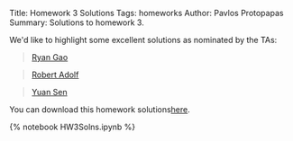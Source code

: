 Title: Homework 3 Solutions
Tags: homeworks
Author: Pavlos Protopapas
Summary: Solutions to homework 3.



We'd like to highlight some excellent solutions as nominated by the TAs:

>[Ryan Gao](http://nbviewer.ipython.org/urls/dl.dropboxusercontent.com/u/75194/rg.ipynb?create=1)

>[Robert Adolf](http://nbviewer.ipython.org/urls/dl.dropboxusercontent.com/u/75194/ra.ipynb?create=1)

>[Yuan Sen](http://nbviewer.ipython.org/urls/dl.dropboxusercontent.com/u/75194/ys.ipynb?create=1)

You can download this homework solutions[here]({filename}/../../notebooks/HW3Solns.ipynb).

{% notebook HW3Solns.ipynb %}